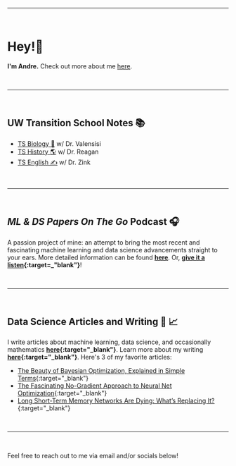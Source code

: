 

---

<br>

# Hey!👋
**I'm Andre.** Check out more about me [here](andre-ye.github.io/about).

<br>

---

<br>

## UW Transition School Notes 📚
- [TS Biology 🧬](https://andre-ye.github.io/biology/biology_navigation) w/ Dr. Valensisi
- [TS History 🌎](https://andre-ye.github.io/history/history_navigation) w/ Dr. Reagan
- [TS English ✍️](https://andre-ye.github.io/english/english_navigation) w/ Dr. Zink

<br>

---

<br>

## *ML & DS Papers On The Go* Podcast 🎧
A passion project of mine: an attempt to bring the most recent and fascinating machine learning and data science advancements straight to your ears.
More detailed information can be found **[here](https://andre-ye.github.io/podcast/home)**. Or, **[give it a listen]([Anchor](https://anchor.fm/andre-ye){:target="_blank"}){:target=_"blank"}**!

<br>

---

<br>

## Data Science Articles and Writing 📰 📈
I write articles about machine learning, data science, and occasionally mathematics **[here](https://andre-ye.medium.com/){:target="_blank"}**. Learn more about my writing **[here](https://andre-ye.github.io/andre-ye.github.io/about#data-science-articles--writing--){:target="_blank"}**. Here's 3 of my favorite articles:
- [The Beauty of Bayesian Optimization, Explained in Simple Terms](https://towardsdatascience.com/the-beauty-of-bayesian-optimization-explained-in-simple-terms-81f3ee13b10f){:target="_blank"}
- [The Fascinating No-Gradient Approach to Neural Net Optimization](https://towardsdatascience.com/the-fascinating-no-gradient-approach-to-neural-net-optimization-abb287f88c97){:target="_blank"}
- [Long Short-Term Memory Networks Are Dying: What’s Replacing It?](https://towardsdatascience.com/long-short-term-memory-networks-are-dying-whats-replacing-it-5ff3a99399fe){:target="_blank"}

<br>

---

<br>

Feel free to reach out to me via email and/or socials below!

